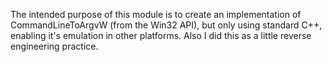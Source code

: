 The intended purpose of this module is to create an implementation of CommandLineToArgvW (from the Win32 API), but only using standard C++, enabling it's emulation in other platforms.
Also I did this as a little reverse engineering practice.
